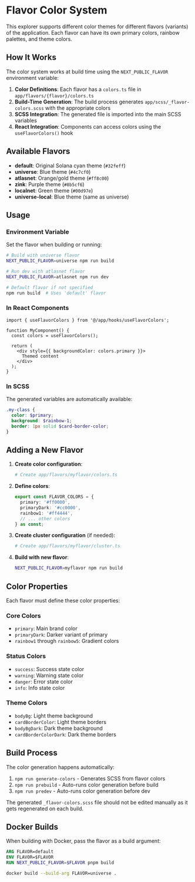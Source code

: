 # Flavor Color System

This explorer supports different color themes for different flavors (variants) of the application. Each flavor can have its own primary colors, rainbow palettes, and theme colors.

## How It Works

The color system works at build time using the `NEXT_PUBLIC_FLAVOR` environment variable:

1. **Color Definitions**: Each flavor has a `colors.ts` file in `app/flavors/{flavor}/colors.ts`
2. **Build-Time Generation**: The build process generates `app/scss/_flavor-colors.scss` with the appropriate colors
3. **SCSS Integration**: The generated file is imported into the main SCSS variables
4. **React Integration**: Components can access colors using the `useFlavorColors()` hook

## Available Flavors

- **default**: Original Solana cyan theme (`#32feff`)
- **universe**: Blue theme (`#4c7cf0`) 
- **atlasnet**: Orange/gold theme (`#ff8c00`)
- **zink**: Purple theme (`#8b5cf6`)
- **localnet**: Green theme (`#00d97e`)
- **universe-local**: Blue theme (same as universe)

## Usage

### Environment Variable

Set the flavor when building or running:

```bash
# Build with universe flavor
NEXT_PUBLIC_FLAVOR=universe npm run build

# Run dev with atlasnet flavor  
NEXT_PUBLIC_FLAVOR=atlasnet npm run dev

# Default flavor if not specified
npm run build  # Uses 'default' flavor
```

### In React Components

```tsx
import { useFlavorColors } from '@/app/hooks/useFlavorColors';

function MyComponent() {
  const colors = useFlavorColors();
  
  return (
    <div style={{ backgroundColor: colors.primary }}>
      Themed content
    </div>
  );
}
```

### In SCSS

The generated variables are automatically available:

```scss
.my-class {
  color: $primary;
  background: $rainbow-1;
  border: 1px solid $card-border-color;
}
```

## Adding a New Flavor

1. **Create color configuration**:
   ```bash
   # Create app/flavors/myflavor/colors.ts
   ```

2. **Define colors**:
   ```typescript
   export const FLAVOR_COLORS = {
     primary: '#ff0000',
     primaryDark: '#cc0000',
     rainbow1: '#ff4444',
     // ... other colors
   } as const;
   ```

3. **Create cluster configuration** (if needed):
   ```bash
   # Create app/flavors/myflavor/cluster.ts
   ```

4. **Build with new flavor**:
   ```bash
   NEXT_PUBLIC_FLAVOR=myflavor npm run build
   ```

## Color Properties

Each flavor must define these color properties:

### Core Colors
- `primary`: Main brand color
- `primaryDark`: Darker variant of primary
- `rainbow1` through `rainbow5`: Gradient colors

### Status Colors  
- `success`: Success state color
- `warning`: Warning state color
- `danger`: Error state color
- `info`: Info state color

### Theme Colors
- `bodyBg`: Light theme background
- `cardBorderColor`: Light theme borders
- `bodyBgDark`: Dark theme background  
- `cardBorderColorDark`: Dark theme borders

## Build Process

The color generation happens automatically:

1. `npm run generate-colors` - Generates SCSS from flavor colors
2. `npm run prebuild` - Auto-runs color generation before build
3. `npm run predev` - Auto-runs color generation before dev

The generated `_flavor-colors.scss` file should not be edited manually as it gets regenerated on each build.

## Docker Builds

When building with Docker, pass the flavor as a build argument:

```dockerfile
ARG FLAVOR=default
ENV FLAVOR=$FLAVOR
RUN NEXT_PUBLIC_FLAVOR=$FLAVOR pnpm build
```

```bash
docker build --build-arg FLAVOR=universe .
``` 